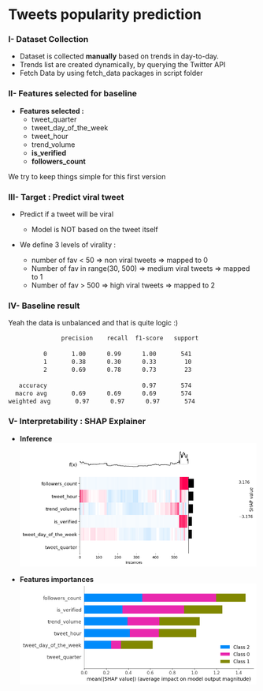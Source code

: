 # Tweets popularity prediction

### I- Dataset Collection
* Dataset is collected __manually__ based on trends in day-to-day.
* Trends list are created dynamically, by querying the Twitter API
* Fetch Data by using fetch_data packages in script folder 

### II- Features selected for baseline

* __Features selected :__
  * tweet_quarter
  * tweet_day_of_the_week
  * tweet_hour
  * trend_volume
  * __is_verified__
  * __followers_count__

We try to keep things simple for this first version 

### III- Target : Predict viral tweet

* Predict if a tweet will be viral 
  * Model is NOT based on the tweet itself
  
* We define 3 levels of virality : 
  * number of fav < 50 => non viral tweets => mapped to 0
  * Number of fav in range(30, 500) => medium viral tweets => mapped to 1
  * Number of fav > 500 => high viral tweets => mapped to 2

### IV- __Baseline result__

Yeah the data is unbalanced and that is quite logic :) 

 ```
                precision    recall  f1-score   support

           0       1.00      0.99      1.00       541
           1       0.38      0.30      0.33        10
           2       0.69      0.78      0.73        23

    accuracy                           0.97       574
   macro avg       0.69      0.69      0.69       574
weighted avg       0.97      0.97      0.97       574

  ```
### V- Interpretability : SHAP Explainer


* __Inference__
![features impact for inference](./ressources/features_heatmap.png)
  
* __Features importances__
![model_interprtability](./ressources/features_imp_summary.png)



